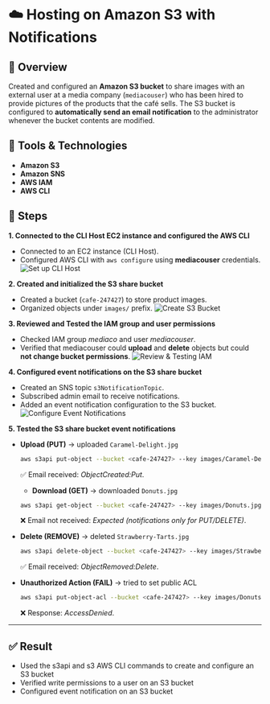 # ☁️ Hosting on Amazon S3 with Notifications

## 📝 Overview

Created and configured an **Amazon S3 bucket** to share images with an external user at a media company (`mediacouser`) who has been hired to provide pictures of the products that the café sells. The S3 bucket is configured to **automatically send an email notification** to the administrator whenever the bucket contents are modified.  

## 🔧 Tools & Technologies

* **Amazon S3** 
* **Amazon SNS** 
* **AWS IAM** 
* **AWS CLI** 

## 🚀 Steps

**1. Connected to the CLI Host EC2 instance and configured the AWS CLI**

   * Connected to an EC2 instance (CLI Host).
   * Configured AWS CLI with `aws configure` using **mediacouser** credentials.
     ![Set up CLI Host](https://github.com/user-attachments/assets/4eb5cd3b-92ac-4608-a363-13bd770610f2)

**2. Created and initialized the S3 share bucket**

   * Created a bucket (`cafe-247427`) to store product images.
   * Organized objects under `images/` prefix.
     ![Create S3 Bucket](https://github.com/user-attachments/assets/302e2789-de8a-4f25-a684-ae7a68d7b848)
     
**3. Reviewed and Tested the IAM group and user permissions**

   * Checked IAM group *mediaco* and user *mediacouser*.
   * Verified that mediacouser could **upload** and **delete** objects but could **not change bucket permissions**.
     ![Review & Testing IAM](https://github.com/user-attachments/assets/33022196-d493-44fb-9e5b-2f1966469e4c)
     
**4. Configured event notifications on the S3 share bucket**

   * Created an SNS topic `s3NotificationTopic`.
   * Subscribed admin email to receive notifications.
   * Added an event notification configuration to the S3 bucket.
     ![Configure Event Notifications](https://github.com/user-attachments/assets/546a178f-54ae-43af-bf85-45aacf235a77)
     
**5. Tested the S3 share bucket event notifications**

   * **Upload (PUT)** → uploaded `Caramel-Delight.jpg`

     ```bash
     aws s3api put-object --bucket <cafe-247427> --key images/Caramel-Delight.jpg --body ~/new-images/Caramel-Delight.jpg
     ```
     
     ✅ Email received: *ObjectCreated:Put*.

     * **Download (GET)** → downloaded `Donuts.jpg`

     ```bash
     aws s3api get-object --bucket <cafe-247427> --key images/Donuts.jpg Donuts.jpg
     ```

     ❌ Email not received: *Expected (notifications only for PUT/DELETE)*.

   * **Delete (REMOVE)** → deleted `Strawberry-Tarts.jpg`

     ```bash
     aws s3api delete-object --bucket <cafe-247427> --key images/Strawberry-Tarts.jpg
     ```

     ✅ Email received: *ObjectRemoved:Delete*.

   * **Unauthorized Action (FAIL)** → tried to set public ACL

     ```bash
     aws s3api put-object-acl --bucket <cafe-247427> --key images/Donuts.jpg --acl public-read
     ```

     ❌ Response: *AccessDenied*.

---

## ✅ Result

* Used the s3api and s3 AWS CLI commands to create and configure an S3 bucket
*	Verified write permissions to a user on an S3 bucket
*	Configured event notification on an S3 bucket
